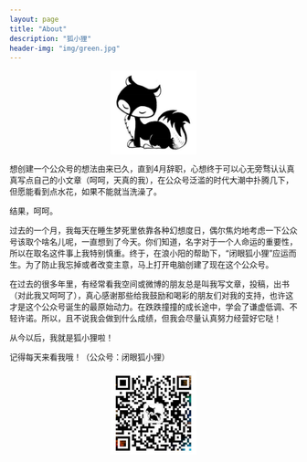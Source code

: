 ```yaml
---
layout: page
title: "About"
description: "狐小狸"
header-img: "img/green.jpg"
---
```



<center>
    <p><img src="/img/狐狸.jpg" width = "30%" height ="30%" align="center"></p>
</center>

想创建一个公众号的想法由来已久，直到4月辞职，心想终于可以心无旁骛认认真真写点自己的小文章（呵呵，天真的我），在公众号泛滥的时代大潮中扑腾几下，但愿能看到点水花，如果不能就当洗澡了。

结果，呵呵。

过去的一个月，我每天在睡生梦死里依靠各种幻想度日，偶尔焦灼地考虑一下公众号该取个啥名儿呢，一直想到了今天。你们知道，名字对于一个人命运的重要性，所以在取名这件事上我特别慎重。终于，在浪小阳的帮助下，“闭眼狐小狸”应运而生。为了防止我忘掉或者改变主意，马上打开电脑创建了现在这个公众号。

在过去的很多年里，有经常看我空间或微博的朋友总是叫我写文章，投稿，出书（对此我又呵呵了），真心感谢那些给我鼓励和喝彩的朋友们对我的支持，也许这才是这个公众号诞生的最原始动力。在跌跌撞撞的成长途中，学会了谦虚低调、不轻许诺。所以，且不说我会做到什么成绩，但我会尽量认真努力经营好它哒！

从今以后，我就是狐小狸啦！

记得每天来看我哦！（公众号：闭眼狐小狸）


<center>
    <p><img src="/img/二维码.jpg" width = "30%" height ="30%" align="center"></p>
</center>






